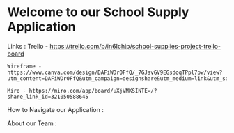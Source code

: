 # Welcome to our School Supply Application

Links :
Trello - https://trello.com/b/in6Ichjp/school-supplies-project-trello-board

    Wireframe - https://www.canva.com/design/DAFiWDr0FfQ/_7GJsvGV9EGsdoqTPpl7pw/view?utm_content=DAFiWDr0FfQ&utm_campaign=designshare&utm_medium=link&utm_source=publishsharelink

    Miro - https://miro.com/app/board/uXjVMKSINTE=/?share_link_id=321050588645

How to Navigate our Application :

About our Team :
